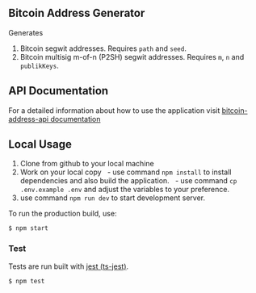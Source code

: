 ## Bitcoin Address Generator
Generates 
1. Bitcoin segwit addresses. Requires `path` and `seed`.
2. Bitcoin multisig m-of-n (P2SH) segwit addresses. Requires `m`, `n` and `publikKeys`.


## API Documentation
For a detailed information about how to use the application visit [bitcoin-address-api documentation](https://documenter.getpostman.com/view/6617513/UVsSLNEA)


## Local Usage
1. Clone from github to your local machine
2. Work on your local copy
&nbsp; - use command `npm install` to install dependencies and also build the application.
&nbsp; - use command `cp .env.example .env` and adjust the variables to your preference.
3. use command `npm run dev` to start development server.

To run the production build, use:
```
$ npm start
```

### Test

Tests are run built with [jest (ts-jest)](https://kulshekhar.github.io/ts-jest/).

```
$ npm test
```
